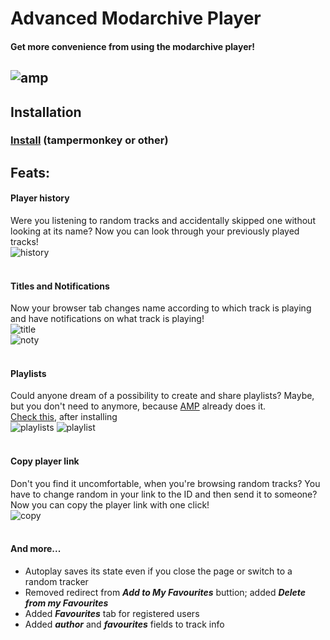 # Advanced Modarchive Player
#### Get more convenience from using the modarchive player!
![amp](https://nx.wtf/s/APHnZPpjzPAZSto/download?path=&files=preview.png)
---
## Installation
### [Install](https://devdmytro.github.io/advanced-modarchive-player/amp.user.js) (tampermonkey or other)
## Feats:
#### **Player history**
Were you listening to random tracks and accidentally skipped one without looking at its name? Now you can look through your previously played tracks!\
![history](https://nx.wtf/s/APHnZPpjzPAZSto/download?path=&files=history.png)
<br><br>
#### **Titles and Notifications**
Now your browser tab changes name according to which track is playing and have notifications on what track is playing!\
![title](https://nx.wtf/s/APHnZPpjzPAZSto/download?path=&files=title.png)\
![noty](https://nx.wtf/s/APHnZPpjzPAZSto/download?path=&files=notify.png)
<br><br>
#### **Playlists**
Could anyone dream of a possibility to create and share playlists? Maybe, but you don't need to anymore, because [AMP](https://github.com/devdmytro/advanced-modarchive-player) already does it.\
[Check this](https://modarchive.org/index.php?request=view_player&query=193837&playlist=eyJpZCI6MTY0NDMzNzc3NjkzNCwibmFtZSI6IjUgZmF2IHRyYWNrZXJzIiwidGlkcyI6WzE5MzgzNyw1ODI0MCwxNDkyNTIsMTM3Nzk2LDYwMDM0XX0=), after installing\
![playlists](https://nx.wtf/s/APHnZPpjzPAZSto/download?path=&files=playlists.png) ![playlist](https://nx.wtf/s/APHnZPpjzPAZSto/download?path=&files=playlist.png)
<br><br>
#### **Copy player link**
Don't you find it uncomfortable, when you're browsing random tracks? You have to change random in your link to the ID and then send it to someone? Now you can copy the player link with one click!\
![copy](https://nx.wtf/s/APHnZPpjzPAZSto/download?path=&files=copy.png)
<br><br>
#### **And more...**
- Autoplay saves its state even if you close the page or switch to a random tracker
- Removed redirect from ***Add to My Favourites*** buttion; added ***Delete from my Favourites***
- Added ***Favourites*** tab for registered users
- Added ***author*** and ***favourites*** fields to track info
